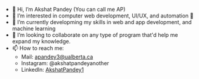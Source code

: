- 👋 Hi, I’m Akshat Pandey (You can call me AP)
- 👀 I’m interested in computer web development, UI/UX, and automation 👀
- 🌱 I’m currently developming my skills in web and app development, and machine learning
- 💞️ I’m looking to collaborate on any type of program that'd help me expand my knowledge.
- 📫 How to reach me:
    - Mail: apandey3@ualberta.ca
    - Instagram: @akshatpandeyanother
    - LinkedIn: [AkshatPandey1](https://www.linkedin.com/in/AkshatPandey1/)
